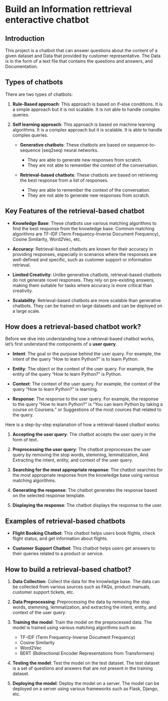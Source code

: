 # Build an Information rettrieval enteractive chatbot

## Introduction

This project is a chatbot that can answer questions about the content of a given dataset and Data that provided by customer representative. The Data is in the form of a text file that contains the questions and answers, and Documentation.

## Types of chatbots

There are two types of chatbots:

1. **Rule-Based approach**: This approach is based on if-else conditions. It is a simple approach but it is not scalable. It is not able to handle complex queries.

2. **Self learning approach**: This approach is based on machine learning algorithms. It is a complex approach but it is scalable. It is able to handle complex queries.

   - **Generative chatbots**: These chatbots are based on sequence-to-sequence (seq2seq) neural networks.
     - They are able to generate new responses from scratch.
     - They are not able to remember the context of the conversation.

   - **Retrieval-based chatbots**: These chatbots are based on retrieving the best response from a list of responses.
     - They are able to remember the context of the conversation.
     - They are not able to generate new responses from scratch.

## Key Features of the retrieval-based chatbot

- **Knowledge Base**: These chatbots use various matching algorithms to find the best response from the knowledge base. Common matching algorithms are TF-IDF (Term Frequency-Inverse Document Frequency), Cosine Similarity, Word2Vec, etc.

- **Accuracy**: Retrieval-based chatbots are known for their accuracy in providing responses, especially in scenarios where the responses are well-defined and specific, such as customer support or information retrieval.

- **Limited Creativity**: Unlike generative chatbots, retrieval-based chatbots do not generate novel responses. They rely on pre-existing answers, making them suitable for tasks where accuracy is more critical than creativity.

- **Scalability**: Retrieval-based chatbots are more scalable than generative chatbots. They can be trained on large datasets and can be deployed on a large scale.

## How does a retrieval-based chatbot work?

Before we dive into understanding how a retrieval-based chatbot works, let’s first understand the components of a **user query**.

- **Intent**: The goal or the purpose behind the user query. For example, the intent of the query “How to learn Python?” is to learn Python.

- **Entity**: The object or the context of the user query. For example, the entity of the query “How to learn Python?” is Python.

- **Context**: The context of the user query. For example, the context of the query “How to learn Python?” is learning.

- **Response**: The response to the user query. For example, the response to the query “How to learn Python?” is “You can learn Python by taking a course on Coursera.” or Suggestions of the most cources that related to the query.

Here is a step-by-step explanation of how a retrieval-based chatbot works:

1. **Accepting the user query**: The chatbot accepts the user query in the form of text.

2. **Preprocessing the user query**: The chatbot preprocesses the user query by removing the stop words, stemming, lemmatization, And Extracting the intent, entity, and context of the user query.

3. **Searching for the most appropriate response**: The chatbot searches for the most appropriate response from the knowledge base using various matching algorithms.

4. **Generating the response**: The chatbot generates the response based on the selected response template.

5. **Displaying the response**: The chatbot displays the response to the user.

## Examples of retrieval-based chatbots

- **Flight Booking Chatbot**: This chatbot helps users book flights, check flight status, and get information about flights.

- **Customer Support Chatbot**: This chatbot helps users get answers to their queries related to a product or service.

## How to build a retrieval-based chatbot?

1. **Data Collection**: Collect the data for the knowledge base. The data can be collected from various sources such as FAQs, product manuals, customer support tickets, etc.

2. **Data Preprocessing**: Preprocessing the data by removing the stop words, stemming, lemmatization, and extracting the intent, entity, and context of the user query.

3. **Training the model**: Train the model on the preprocessed data.
The model is trained using various matching algorithms such as:
    - TF-IDF (Term Frequency-Inverse Document Frequency)
    - Cosine Similarity
    - Word2Vec
    - BERT (Bidirectional Encoder Representations from Transformers)

4. **Testing the model**: Test the model on the test dataset. The test dataset is a set of questions and answers that are not present in the training dataset.

5. **Deploying the model**: Deploy the model on a server. The model can be deployed on a server using various frameworks such as Flask, Django, etc.
